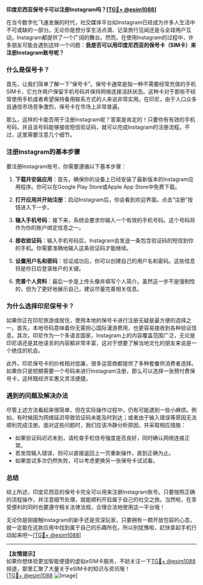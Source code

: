 **印度尼西亚保号卡可以注册Instagram吗？[[TG💪+ @esim1088](https://t.me/s/esim1088)]**

在当今数字化飞速发展的时代，社交媒体平台如Instagram已经成为许多人生活中不可或缺的一部分。无论你是想分享生活点滴、记录旅行见闻还是与全球用户互动，Instagram都提供了一个广阔的舞台。然而，在使用Instagram的过程中，许多朋友可能会遇到这样一个问题：**我是否可以用印度尼西亚的保号卡（SIM卡）来注册Instagram账号呢？**

### 什么是保号卡？

首先，让我们简单了解一下“保号卡”。保号卡通常是指一种不需要经常充值的手机SIM卡，它允许用户保留手机号码并保持网络连接活跃状态。这种卡对于那些不经常使用手机或者希望保持备用联系方式的人来说非常实用。在印尼，由于人口众多且通信市场竞争激烈，保号卡在市场上非常普遍。

那么，这样的卡能否用于注册Instagram呢？答案是肯定的！只要你有有效的手机号码，并且该号码能够接收短信验证码，就可以完成Instagram的注册流程。不过，这里需要注意几个细节。

### 注册Instagram的基本步骤

要注册Instagram账号，你需要遵循以下基本步骤：

1. **下载并安装应用**：首先，确保你的设备上已经安装了最新版本的Instagram应用程序。你可以在Google Play Store或Apple App Store中免费下载。

2. **打开应用并开始注册**：启动Instagram后，你会看到欢迎界面。点击“注册”按钮进入下一步。

3. **输入手机号码**：接下来，系统会要求你输入一个有效的手机号码。这个号码将作为你的账户绑定信息之一。

4. **接收验证码**：输入手机号码后，Instagram会发送一条包含验证码的短信到你的手机。你需要准确地输入这条验证码才能继续。

5. **设置用户名和密码**：验证成功后，你可以创建自己的用户名和密码。这些信息将是你日后登录账户的关键。

6. **完善个人资料**：最后一步是上传头像并填写个人简介。虽然这一步不是强制性的，但为了更好地展示自己，建议尽量完善相关信息。

### 为什么选择印尼保号卡？

如果你正在印尼旅游或居住，使用本地的保号卡进行注册无疑是最方便的选择之一。首先，本地号码意味着你无需担心国际漫游费用，也更容易接收到各种验证信息。其次，印尼作为一个多语言国家，Instagram上的内容覆盖范围广泛，无论是印尼语还是其他语言的内容都非常丰富，这对于想要了解当地文化的朋友来说是一个绝佳的机会。

此外，印尼保号卡的价格相对低廉，很多运营商都提供了多种套餐供消费者选择。如果你只是短期需要一个号码来进行Instagram注册，那么可以选择一张预付费保号卡，这样既经济实惠又灵活便捷。

### 遇到的问题及解决办法

尽管上述方法看起来很简单，但在实际操作过程中，仍有可能遇到一些小麻烦。例如，有时候因为网络延迟导致验证码未能及时到达；或者由于输入错误等原因无法顺利完成注册。面对这些问题时，我们应该冷静分析原因，并采取相应措施：

- 如果验证码迟迟未到，请检查手机信号强度是否良好，同时确认网络连接正常。
- 若发现输入错误，则可以直接返回上一页重新操作，直到正确为止。
- 如果尝试多次仍然失败，可以考虑更换另一张保号卡试试看。

### 总结

综上所述，印度尼西亚的保号卡完全可以用来注册Instagram账号。只要按照正确的流程操作，并注意细节处理，就能顺利开启属于自己的社交之旅。当然啦，在享受便利的同时也要遵守相关法律法规，合理合法地使用这一平台哦！

无论你是刚接触Instagram的新手还是资深玩家，只要拥有一颗开放包容的心态，就一定能在这款应用中找到属于自己的乐趣所在。所以别犹豫啦，赶快拿起手机行动起来吧～[[TG💪+ @esim1088](https://t.me/s/esim1088)]

---

**【友情提示】**  
如果你想体验更加智能便捷的虚拟eSIM卡服务，不妨关注一下[TG💪+ @esim1088](https://t.me/s/esim1088)频道，那里汇聚了大量关于eSIM卡的知识与资讯哦！  
[[TG💪+ @esim1088](https://t.me/s/esim1088) ![Image](https://i.postimg.cc/4NQfJmqS/Snipaste-2025-05-13-00-14-12.png)]